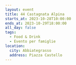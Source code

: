 ```yaml
---
layout: event
title: 44 Castagnata Alpina
starts_at: 2023-10-28T10:00:00
ends_at: 2023-10-29T18:00:00
all_day: false
tags:
  - Food & Drink
  - Evento per famiglie
location:
  city: Abbiategrasso
  address: Piazza Castello
---
```

